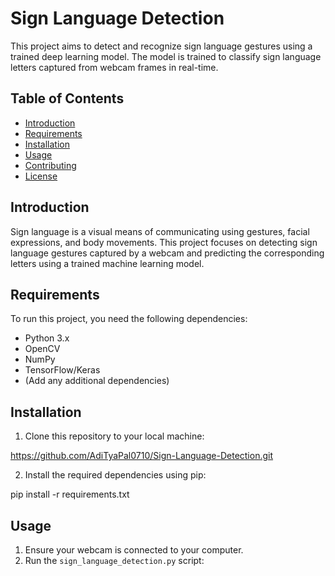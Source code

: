 # Sign Language Detection

This project aims to detect and recognize sign language gestures using a trained deep learning model. The model is trained to classify sign language letters captured from webcam frames in real-time.

## Table of Contents

- [Introduction](#introduction)
- [Requirements](#requirements)
- [Installation](#installation)
- [Usage](#usage)
- [Contributing](#contributing)
- [License](#license)

## Introduction

Sign language is a visual means of communicating using gestures, facial expressions, and body movements. This project focuses on detecting sign language gestures captured by a webcam and predicting the corresponding letters using a trained machine learning model.

## Requirements

To run this project, you need the following dependencies:

- Python 3.x
- OpenCV
- NumPy
- TensorFlow/Keras
- (Add any additional dependencies)

## Installation

1. Clone this repository to your local machine:

https://github.com/AdiTyaPal0710/Sign-Language-Detection.git


2. Install the required dependencies using pip:

pip install -r requirements.txt


## Usage

1. Ensure your webcam is connected to your computer.
2. Run the `sign_language_detection.py` script:

